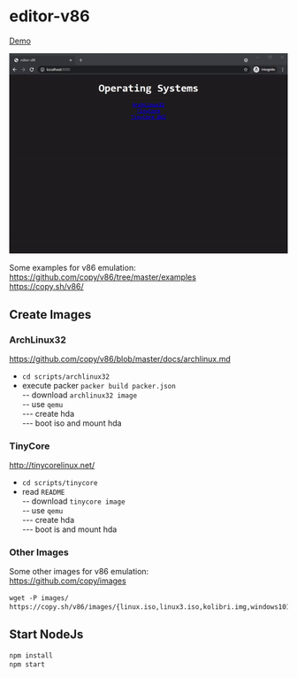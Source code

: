 # editor-v86

[Demo](https://editor-v86.glitch.me/)  
  
![editor-v86](public/assets/gif/editor.gif "editor-v86")  
  
Some examples for v86 emulation:  
https://github.com/copy/v86/tree/master/examples  
https://copy.sh/v86/

## Create Images

### ArchLinux32

https://github.com/copy/v86/blob/master/docs/archlinux.md  

- `cd scripts/archlinux32`
- execute packer `packer build packer.json`  
-- download `archlinux32 image`  
-- use `qemu`  
--- create hda  
--- boot iso and mount hda  

### TinyCore

http://tinycorelinux.net/  

- `cd scripts/tinycore`
- read `README`  
-- download `tinycore image`  
-- use `qemu`  
--- create hda  
--- boot is and mount hda  

### Other Images

Some other images for v86 emulation:  
https://github.com/copy/images  

```
wget -P images/ https://copy.sh/v86/images/{linux.iso,linux3.iso,kolibri.img,windows101.img,os8.dsk,freedos722.img,openbsd.img}
```  

## Start NodeJs

```
npm install
npm start
```
